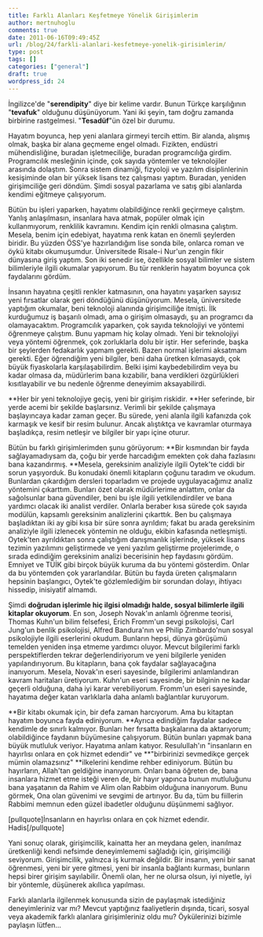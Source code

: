 ```yaml
---
title: Farklı Alanları Keşfetmeye Yönelik Girişimlerim
author: mertnuhoglu
comments: true
date: 2011-06-16T09:49:45Z
url: /blog/24/farkli-alanlari-kesfetmeye-yonelik-girisimlerim/
type: post
tags: []
categories: ["general"]
draft: true
wordpress_id: 24
---
```


İngilizce'de "**serendipity**" diye bir kelime vardır. Bunun Türkçe karşılığının "**tevafuk**" olduğunu düşünüyorum. Yani iki şeyin, tam doğru zamanda birbirine rastgelmesi. "**Tesadüf**"ün özel bir durumu. 

<!--more-->


Hayatım boyunca, hep yeni alanlara girmeyi tercih ettim. Bir alanda, alışmış olmak, başka bir alana geçmeme engel olmadı. Fizikten, endüstri mühendisliğine, buradan işletmeciliğe, buradan programcılığa girdim. Programcılık mesleğinin içinde, çok sayıda yöntemler ve teknolojiler arasında dolaştım. Sonra sistem dinamiği, fizyoloji ve yazılım disiplinlerinin kesişiminde olan bir yüksek lisans tez çalışması yaptım. Buradan, yeniden girişimciliğe geri döndüm. Şimdi sosyal pazarlama ve satış gibi alanlarda kendimi eğitmeye çalışıyorum. 

 

Bütün bu işleri yaparken, hayatımı olabildiğince renkli geçirmeye çalıştım. Yanlış anlaşılmasın, insanlara hava atmak, popüler olmak için kullanmıyorum, renklilik kavramını. Kendim için renkli olmasına çalıştım. Mesela, benim için edebiyat, hayatıma renk katan en önemli şeylerden biridir. Bu yüzden ÖSS'ye hazırlandığım lise sonda bile, onlarca roman ve öykü kitabı okumuşumdur. Üniversitede Risale-i Nur'un zengin fikir dünyasına giriş yaptım. Son iki senedir ise, özellikle sosyal bilimler ve sistem bilimleriyle ilgili okumalar yapıyorum. Bu tür renklerin hayatım boyunca çok faydalarını gördüm. 

 

İnsanın hayatına çeşitli renkler katmasının, ona hayatını yaşarken sayısız yeni fırsatlar olarak geri döndüğünü düşünüyorum. Mesela, üniversitede yaptığım okumalar, beni teknoloji alanında girişimciliğe itmişti. İlk kurduğumuz iş başarılı olmadı, ama o girişim olmasaydı, şu an programcı da olamayacaktım. Programcılık yaparken, çok sayıda teknolojiyi ve yöntemi öğrenmeye çalıştım. Bunu yapmam hiç kolay olmadı. Yeni bir teknolojiyi veya yöntemi öğrenmek, çok zorluklarla dolu bir iştir. Her seferinde, başka bir şeylerden fedakarlık yapmam gerekti. Bazen normal işlerimi aksatmam gerekti. Eğer öğrendiğim yeni bilgiler, beni daha üretken kılmasaydı, çok büyük fiyaskolarla karşılaşabilirdim. Belki işimi kaybedebilirdim veya bu kadar olmasa da, müdürlerim bana kızabilir, bana verdikleri özgürlükleri kısıtlayabilir ve bu nedenle öğrenme deneyimim aksayabilirdi. 

 

**Her bir yeni teknolojiye geçiş, yeni bir girişim riskidir. **Her seferinde, bir yerde acemi bir şekilde başlarsınız. Verimli bir şekilde çalışmaya başlayıncaya kadar zaman geçer. Bu sürede, yeni alanla ilgili kafanızda çok karmaşık ve kesif bir resim bulunur. Ancak alıştıktça ve kavramlar oturmaya başladıkça, resim netleşir ve bilgiler bir yapı içine oturur. 

 

Bütün bu farklı girişimlerimden şunu görüyorum: **Bir kısmından bir fayda sağlayamadıysam da, çoğu bir yerde harcadığım emekten çok daha fazlasını bana kazandırmış. **Mesela, gereksinim analiziyle ilgili Oytek'te ciddi bir sorun yaşıyorduk. Bu konudaki önemli kitapların çoğunu taradım ve okudum. Bunlardan çıkardığım dersleri toparladım ve projede uygulayacağımız analiz yöntemini çıkarttım. Bunları özet olarak müdürlerime anlattım, onlar da sağolsunlar bana güvendiler, beni bu işle ilgili yetkilendirdiler ve bana yardımcı olacak iki analist verdiler. Onlarla beraber kısa sürede çok sayıda modülün, kapsamlı gereksinim analizlerini çıkarttık. Ben bu çalışmaya başladıktan iki ay gibi kısa bir süre sonra ayrıldım; fakat bu arada gereksinim analiziyle ilgili izlenecek yöntemin ne olduğu, ekibin kafasında netleşmişti. Oytek'ten ayrıldıktan sonra çalıştığım danışmanlık işlerinde, yüksek lisans tezimin yazılımını geliştirmede ve yeni yazılım geliştirme projelerimde, o sırada edindiğim gereksinim analizi becerisinin hep faydasını gördüm. Emniyet ve TÜİK gibi birçok büyük kuruma da bu yöntemi gösterdim. Onlar da bu yöntemden çok yararlandılar. Bütün bu fayda üreten çalışmaların hepsinin başlangıcı, Oytek'te gözlemlediğim bir sorundan dolayı, ihtiyacı hissedip, inisiyatif almamdı. 

 

Şimdi **doğrudan işlerimle hiç ilgisi olmadığı halde, sosyal bilimlerle ilgili kitaplar okuyorum**. En son, Joseph Novak'ın anlamlı öğrenme teorisi, Thomas Kuhn'un bilim felsefesi, Erich Fromm'un sevgi psikolojisi, Carl Jung'un benlik psikolojisi, Alfred Bandura'nın ve Philip Zimbardo'nun sosyal psikolojiyle ilgili eserlerini okudum. Bunların hepsi, dünya görüşümü temelden yeniden inşa etmeme yardımcı oluyor. Mevcut bilgilerimi farklı perspektiflerden tekrar değerlendiriyorum ve yeni bilgilerle yeniden yapılandırıyorum. Bu kitapların, bana çok faydalar sağlayacağına inanıyorum. Mesela, Novak'ın eseri sayesinde, bilgilerimi anlamlandıran kavram haritaları üretiyorum. Kuhn'un eseri sayesinde, bir bilginin ne kadar geçerli olduğuna, daha iyi karar verebiliyorum. Fromm'un eseri sayesinde, hayatıma değer katan varlıklarla daha anlamlı bağlantılar kuruyorum. 

 

**Bir kitabı okumak için, bir defa zaman harcıyorum. Ama bu kitaptan hayatım boyunca fayda ediniyorum. **Ayrıca edindiğim faydalar sadece kendimle de sınırlı kalmıyor. Bunları her fırsatta başkalarına da aktarıyorum; olabildiğince faydanın büyümesine çalışıyorum. Bütün bunları yapmak bana büyük mutluluk veriyor. Hayatıma anlam katıyor. Resulullah'ın "insanların en hayırlısı onlara en çok hizmet edendir" ve **"birbirinizi sevmedikçe gerçek mümin olamazsınız" **ilkelerini kendime rehber ediniyorum. Bütün bu hayırların, Allah'tan geldiğine inanıyorum. Onları bana öğreten de, bana insanlara hizmet etme isteği veren de, bir hayır yapınca bunun mutluluğunu bana yaşatanın da Rahim ve Alim olan Rabbim olduğuna inanıyorum. Bunu görmek, Ona olan güvenimi ve sevgimi de artırıyor. Bu da, tüm bu fiillerin Rabbimi memnun eden güzel ibadetler olduğunu düşünmemi sağlıyor. 

 

[pullquote]İnsanların en hayırlısı onlara en çok hizmet edendir. Hadis[/pullquote]

 

Yani sonuç olarak, girişimcilik, kainatta her an meydana gelen, inanılmaz üretkenliği kendi nefsimde deneyimlememi sağladığı için, girişimciliği seviyorum. Girişimcilik, yalnızca iş kurmak değildir. Bir insanın, yeni bir sanat öğrenmesi, yeni bir yere gitmesi, yeni bir insanla bağlantı kurması, bunların hepsi birer girişim sayılabilir. Önemli olan, her ne olursa olsun, iyi niyetle, iyi bir yöntemle, düşünerek akıllıca yapılması. 

 

Farklı alanlarla ilgilenmek konusunda sizin de paylaşmak istediğiniz deneyimleriniz var mı? Mevcut yaptığınız faaliyetlerin dışında, ticari, sosyal veya akademik farklı alanlara girişimleriniz oldu mu? Öykülerinizi bizimle paylaşın lütfen...
